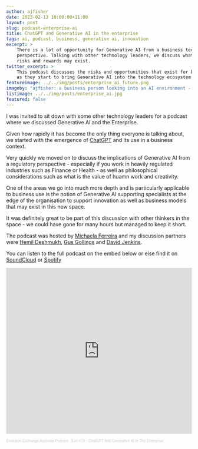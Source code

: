 ```yaml
---
author: ajfisher
date: 2023-02-13 10:00:00+11:00
layout: post
slug: podcast-enterprise-ai
title: ChatGPT and Generative AI in the enterprise
tags: ai, podcast, business, generative ai, innovation
excerpt: >
    There is a lot of opportunity for Generative AI from a business technology
    perspective. Talking with other technology leaders, we discuss what
    risks and rewards may exist.
twitter_excerpt: >
    This podcast discusses the risks and opportunities that exist for businesses
    as they start to bring Generative AI into the technology ecosystem.
featureimage: ../../img/posts/enterprise_ai_future.png
imageby: "ajfisher: a business person looking into an AI environment - SDXL"
listimage: ../../img/posts/enterprise_ai.jpg
featured: false
---
```


I was invited to sit down with some other technology leaders for a podcast
where we discussed Generative AI and the Enterprise.

Given how rapidly it has become the only thing everyone is talking about, we
started with the emergence of [ChatGPT](https://chat.openai.com/) and its use
in a business context.

Very quickly we moved on to discuss the implications of Generative AI from a
regulatory perspective - especially if you work in heavily regulated industries
such as Finance or Health - as well as philosophical considerations such as
what is the value of huamn work and creativity.

One of the areas we go into much more depth and is particularly applicable to
business use is the notion of Generative AI supporting specialists at the edge
of the organisation to support innovation as well as business models that may
exist in this new space.

It was definitely great to be part of this discussion with other thinkers in
the space - we could have gone for many hours but managed to keep it short.

The podcast was hosted by [Michaela Ferreira](https://www.linkedin.com/in/michaela-ferreira-183703249/)
and my discussion partners were [Hemil Deshmukh](https://www.linkedin.com/in/hemildeshmukh/),
[Gus Gollings](https://www.linkedin.com/in/gusgollings/) and
[David Jenkins](https://www.linkedin.com/in/davidjenkinshk/).

You can listen to the full podcast on the embed below or else find it on
[SoundCloud](https://soundcloud.com/user-401188774/evo-78-chatgpt-and-generative-ai-in-the-enterprise) or
[Spotify](https://open.spotify.com/episode/0DTUCwTJnvbvpKz0RhxfNb?go=1&sp_cid=3e6861c48d329bf3ddac73deb865cab4&nd=1)

<p class="mediacontainer"><iframe width="100%" height="450" scrolling="no" frameborder="no" allow="autoplay" src="https://w.soundcloud.com/player/?url=https%3A//api.soundcloud.com/tracks/1448054062&color=%23ff5e9a&auto_play=false&hide_related=false&show_comments=true&show_user=true&show_reposts=false&show_teaser=true&visual=true"></iframe><div style="font-size: 10px; color: #cccccc;line-break: anywhere;word-break: normal;overflow: hidden;white-space: nowrap;text-overflow: ellipsis; font-family: Interstate,Lucida Grande,Lucida Sans Unicode,Lucida Sans,Garuda,Verdana,Tahoma,sans-serif;font-weight: 100;"><a href="https://soundcloud.com/user-401188774" title="Evolution Exchange Australia Podcast" target="_blank" style="color: #cccccc; text-decoration: none;">Evolution Exchange Australia Podcast</a> · <a href="https://soundcloud.com/user-401188774/evo-78-chatgpt-and-generative-ai-in-the-enterprise" title="Evo #78 - ChatGPT And Generative AI In The Enterprise" target="_blank" style="color: #cccccc; text-decoration: none;">Evo #78 - ChatGPT And Generative AI In The Enterprise</a></div></p>
